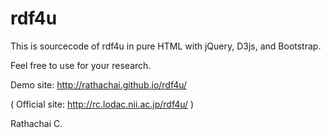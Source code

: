 # rdf4u
This is sourcecode of rdf4u in pure HTML with jQuery, D3js, and Bootstrap.

Feel free to use for your research.

Demo site: http://rathachai.github.io/rdf4u/

( Official site: http://rc.lodac.nii.ac.jp/rdf4u/ )

Rathachai C.
